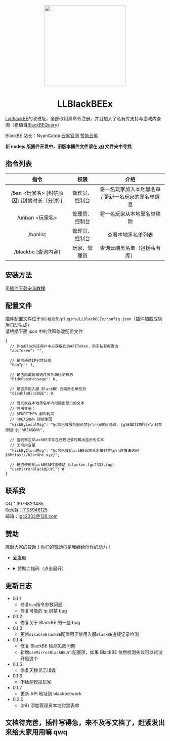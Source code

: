 <!-- markdownlint-disable MD033 MD041 -->

<div align="center">
  <img src="readme/icon.png" height="256px" width="256px"/>

# LLBlackBEEx

</div>

[LxlBlackBE](https://www.minebbs.com/threads/lxlblackbe.7482/)的改进版，全部改用真命令注册，并且加入了私有库支持与游戏内查询（移植自[BlackBEQuery](https://github.com/lgc2333/LLSEPlugins/tree/main/BlackBEQuery)）

BlackBE 站长：NyanCatda [云黑官网](https://blackbe.xyz) [赞助云黑](https://afdian.net/@BlackBE)

**新 nodejs 版插件开发中，旧版本插件文件请在 [v0](./v0) 文件夹中寻找**

## 指令列表

|                      指令                       |      权限      |                        介绍                         |
| :---------------------------------------------: | :------------: | :-------------------------------------------------: |
| /ban <玩家名> \[封禁原因\] \[封禁时长（分钟）\] | 管理员、控制台 | 将一名玩家加入本地黑名单 / 更新一名玩家的黑名单信息 |
|                 /unban <玩家名>                 | 管理员、控制台 |             将一名玩家从本地黑名单移除              |
|                    /banlist                     | 管理员、控制台 |                 查看本地黑名单列表                  |
|              /blackbe \[查询内容\]              |  玩家、管理员  |            查询云端黑名单（包括私有库）             |

## 安装方法

见[插件下载安装教程](../tutorial.md)

## 配置文件

插件配置文件位于`BDS根目录/plugins/LLBlackBEEx/config.json`（插件加载成功后自动生成）  
请根据下面 json 中的注释修改配置文件

```jsonc
{
  // 你在BlackBE用户中心获取到的APIToken，用于私有库查询
  "apiToken": "",

  // 是否通过IP封禁玩家
  "banIp": 1,

  // 是否隐藏玩家通过黑名单检测日志
  "hidePassMessage": 0,

  // 是否禁用入服 BlackBE 云端黑名单检测
  "disableBlackBE": 0,

  // 当玩家在本地黑名单内时踢出显示的文本
  // 可用变量：
  // %ENDTIME% 解封时间
  // %REASON% 封禁原因
  "kickByLocalMsg": "§c您已被服务器封禁§r\n\n解封时间: §g%ENDTIME%§r\n封禁原因:§g %REASON%",

  // 当玩家在BlackBE中存在违规记录时踢出显示的文本
  // 无可用变量
  "kickByCloudMsg": "§c您已被BlackBE云端黑名单封禁\n\n详情请访问 §6https://blackbe.xyz/",

  // 是否使用BlackBEAPI镜像站（blackbe.lgc2333.top）
  "useMirrorBlackBEUrl": 0
}
```

## 联系我

QQ：3076823485  
吹水群：[1105946125](https://jq.qq.com/?_wv=1027&k=Z3n1MpEp)  
邮箱：<lgc2333@126.com>

## 赞助

感谢大家的赞助！你们的赞助将是我继续创作的动力！

- [爱发电](https://afdian.net/@lgc2333)
- <details>
    <summary>赞助二维码（点击展开）</summary>

  ![讨饭](https://raw.githubusercontents.com/lgc2333/ShigureBotMenu/master/src/imgs/sponsor.png)

  </details>

## 更新日志

- 0.1.1
  - 修复`ban`指令参数问题
  - 修复可能的 ip 封禁 bug
- 0.1.2
  - 修复关于 BlackBE 的一些 bug
- 0.1.3
  - 更新`disableBlackBE`配置用于禁用入服`BlackBE`违规记录检测
- 0.1.4
  - 修复 BlackBE 检测失败问题
  - 新增`useMirrorBlackBEUrl`配置项，如果 BlackBE 依然检测失败可以试试开启这个
- 0.1.5
  - 修复天数显示错误
- 0.1.6
  - 不检测模拟玩家
- 0.1.7
  - 更新 API 地址到 blackbe.work
- 0.2.0
  - (#4) 添加管理员本地封禁表单

## 文档待完善，插件写得急，来不及写文档了，赶紧发出来给大家用用嘛 qwq

